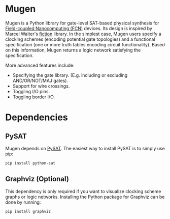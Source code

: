 # Mugen

Mugen is a Python library for gate-level SAT-based physical synthesis
for [Field-coupled Nanocomputing
(FCN)](https://www.springer.com/de/book/9783662437216) devices. Its
design is inspired by Marcel Walter's
[fiction](https://github.com/marcelwa/fiction) library. In the
simplest case, Mugen users specify a clocking schemes (encoding
potential gate topologies) and a functional specification (one or more
truth tables encoding circuit functionality). Based on this
information, Mugen returns a logic network satisfying the
specification.

More advanced features include:
- Specifying the gate library. (E.g. including or excluding
  AND/OR/NOT/MAJ gates).
- Support for wire crossings.
- Toggling I/O pins.
- Toggling border I/O.

# Dependencies
## PySAT
Mugen depends on [PySAT](https://github.com/pysathq/pysat). The
easiest way to install PySAT is to simply use pip:
```sh
pip install python-sat
```
## Graphviz (Optional)
This dependency is only required if you want to visualize clocking scheme graphs or logic networks. Installing
the Python package for Graphviz can be done by running:
```sh
pip install graphviz
```
